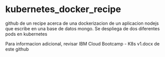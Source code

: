 # kubernetes_docker_recipe

github de un recipe acerca de una dockerizacion de un aplicacion nodejs que escribe en una base de datos mongo. Se despliega de dos diferentes pods en kubernetes

Para informacion adicional, revisar IBM Cloud Bootcamp - K8s v1.docx de este github
